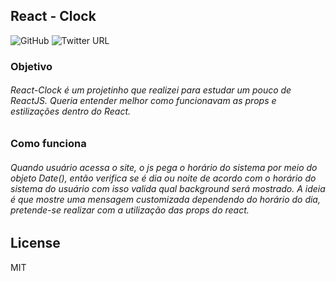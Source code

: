 ## React - Clock
![GitHub](https://img.shields.io/github/license/Bak4riba/react-clock?label=license&style=flat-square)  ![Twitter URL](https://img.shields.io/twitter/url?label=Tweet&url=https%3A%2F%2Ftwitter.com%2Faptget_bak4riba)


### Objetivo
###### React-Clock é um projetinho que realizei para estudar um pouco de ReactJS. Queria entender melhor como funcionavam as props e estilizações dentro do React.
### Como funciona
###### Quando usuário acessa o site, o js pega o horário do sistema por meio do objeto Date(), então verifica se é dia ou noite de acordo com o horário do sistema do usuário com isso valida qual background será mostrado. A ideia é que mostre uma mensagem customizada dependendo do horário do dia, pretende-se realizar com a utilização das props do react.

## License
MIT






